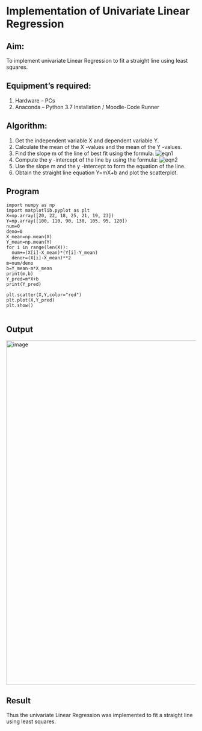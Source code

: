 # Implementation of Univariate Linear Regression
## Aim:
To implement univariate Linear Regression to fit a straight line using least squares.
## Equipment’s required:
1.	Hardware – PCs
2.	Anaconda – Python 3.7 Installation / Moodle-Code Runner
## Algorithm:
1.	Get the independent variable X and dependent variable Y.
2.	Calculate the mean of the X -values and the mean of the Y -values.
3.	Find the slope m of the line of best fit using the formula.
 ![eqn1](./eq1.jpg)
4.	Compute the y -intercept of the line by using the formula:
![eqn2](./eq2.jpg)  
5.	Use the slope m and the y -intercept to form the equation of the line.
6.	Obtain the straight line equation Y=mX+b and plot the scatterplot.
## Program
```
import numpy as np
import matplotlib.pyplot as plt
X=np.array([20, 22, 18, 25, 21, 19, 23])
Y=np.array([100, 110, 90, 130, 105, 95, 120])
num=0
deno=0
X_mean=np.mean(X)
Y_mean=np.mean(Y)
for i in range(len(X)):
  num+=(X[i]-X_mean)*(Y[i]-Y_mean)
  deno+=(X[i]-X_mean)**2
m=num/deno
b=Y_mean-m*X_mean
print(m,b)
Y_pred=m*X+b
print(Y_pred)

plt.scatter(X,Y,color="red")
plt.plot(X,Y_pred)
plt.show()


```

## Output

<img width="745" height="913" alt="image" src="https://github.com/user-attachments/assets/63178883-a5b3-44bf-bfd9-7fcd7b972814" />


## Result
Thus the univariate Linear Regression was implemented to fit a straight line using least squares.
